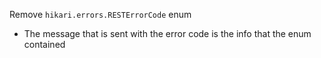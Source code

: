 Remove `hikari.errors.RESTErrorCode` enum
- The message that is sent with the error code is the info that the enum contained
